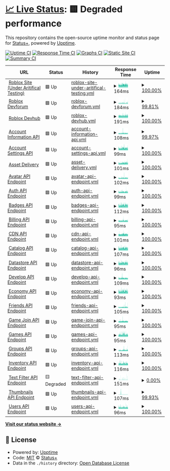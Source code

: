 # [📈 Live Status](https://github.com/Status-Plus): <!--live status--> **🟨 Degraded performance**

This repository contains the open-source uptime monitor and status page for [Status+](https://status-plus.github.io/StatusPlus/), powered by [Upptime](https://github.com/upptime/upptime).

[![Uptime CI](https://github.com/koj-co/upptime/workflows/Uptime%20CI/badge.svg)](https://github.com/koj-co/upptime/actions?query=workflow%3A%22Uptime+CI%22)
[![Response Time CI](https://github.com/koj-co/upptime/workflows/Response%20Time%20CI/badge.svg)](https://github.com/koj-co/upptime/actions?query=workflow%3A%22Response+Time+CI%22)
[![Graphs CI](https://github.com/koj-co/upptime/workflows/Graphs%20CI/badge.svg)](https://github.com/koj-co/upptime/actions?query=workflow%3A%22Graphs+CI%22)
[![Static Site CI](https://github.com/koj-co/upptime/workflows/Static%20Site%20CI/badge.svg)](https://github.com/koj-co/upptime/actions?query=workflow%3A%22Static+Site+CI%22)
[![Summary CI](https://github.com/koj-co/upptime/workflows/Summary%20CI/badge.svg)](https://github.com/koj-co/upptime/actions?query=workflow%3A%22Summary+CI%22)

<!--start: status pages-->
<!-- This summary is generated by Upptime (https://github.com/upptime/upptime) -->
<!-- Do not edit this manually, your changes will be overwritten -->
<!-- prettier-ignore -->
| URL | Status | History | Response Time | Uptime |
| --- | ------ | ------- | ------------- | ------ |
| <img alt="" src="https://favicons.githubusercontent.com/www.roblox.com" height="13"> [Roblox Site (Under Aritifical Testing)](https://www.roblox.com) | 🟩 Up | [roblox-site-under-aritifical-testing.yml](https://github.com/Status-Plus/StatusPlus/commits/HEAD/history/roblox-site-under-aritifical-testing.yml) | <details><summary><img alt="Response time graph" src="./graphs/roblox-site-under-aritifical-testing/response-time-week.png" height="20"> 164ms</summary><br><a href="https://Status-Plus.github.io/StatusPlus/history/roblox-site-under-aritifical-testing"><img alt="Response time 159" src="https://img.shields.io/endpoint?url=https%3A%2F%2Fraw.githubusercontent.com%2FStatus-Plus%2FStatusPlus%2FHEAD%2Fapi%2Froblox-site-under-aritifical-testing%2Fresponse-time.json"></a><br><a href="https://Status-Plus.github.io/StatusPlus/history/roblox-site-under-aritifical-testing"><img alt="24-hour response time 150" src="https://img.shields.io/endpoint?url=https%3A%2F%2Fraw.githubusercontent.com%2FStatus-Plus%2FStatusPlus%2FHEAD%2Fapi%2Froblox-site-under-aritifical-testing%2Fresponse-time-day.json"></a><br><a href="https://Status-Plus.github.io/StatusPlus/history/roblox-site-under-aritifical-testing"><img alt="7-day response time 164" src="https://img.shields.io/endpoint?url=https%3A%2F%2Fraw.githubusercontent.com%2FStatus-Plus%2FStatusPlus%2FHEAD%2Fapi%2Froblox-site-under-aritifical-testing%2Fresponse-time-week.json"></a><br><a href="https://Status-Plus.github.io/StatusPlus/history/roblox-site-under-aritifical-testing"><img alt="30-day response time 159" src="https://img.shields.io/endpoint?url=https%3A%2F%2Fraw.githubusercontent.com%2FStatus-Plus%2FStatusPlus%2FHEAD%2Fapi%2Froblox-site-under-aritifical-testing%2Fresponse-time-month.json"></a><br><a href="https://Status-Plus.github.io/StatusPlus/history/roblox-site-under-aritifical-testing"><img alt="1-year response time 159" src="https://img.shields.io/endpoint?url=https%3A%2F%2Fraw.githubusercontent.com%2FStatus-Plus%2FStatusPlus%2FHEAD%2Fapi%2Froblox-site-under-aritifical-testing%2Fresponse-time-year.json"></a></details> | <details><summary><a href="https://Status-Plus.github.io/StatusPlus/history/roblox-site-under-aritifical-testing">100.00%</a></summary><a href="https://Status-Plus.github.io/StatusPlus/history/roblox-site-under-aritifical-testing"><img alt="All-time uptime 99.46%" src="https://img.shields.io/endpoint?url=https%3A%2F%2Fraw.githubusercontent.com%2FStatus-Plus%2FStatusPlus%2FHEAD%2Fapi%2Froblox-site-under-aritifical-testing%2Fuptime.json"></a><br><a href="https://Status-Plus.github.io/StatusPlus/history/roblox-site-under-aritifical-testing"><img alt="24-hour uptime 100.00%" src="https://img.shields.io/endpoint?url=https%3A%2F%2Fraw.githubusercontent.com%2FStatus-Plus%2FStatusPlus%2FHEAD%2Fapi%2Froblox-site-under-aritifical-testing%2Fuptime-day.json"></a><br><a href="https://Status-Plus.github.io/StatusPlus/history/roblox-site-under-aritifical-testing"><img alt="7-day uptime 100.00%" src="https://img.shields.io/endpoint?url=https%3A%2F%2Fraw.githubusercontent.com%2FStatus-Plus%2FStatusPlus%2FHEAD%2Fapi%2Froblox-site-under-aritifical-testing%2Fuptime-week.json"></a><br><a href="https://Status-Plus.github.io/StatusPlus/history/roblox-site-under-aritifical-testing"><img alt="30-day uptime 99.46%" src="https://img.shields.io/endpoint?url=https%3A%2F%2Fraw.githubusercontent.com%2FStatus-Plus%2FStatusPlus%2FHEAD%2Fapi%2Froblox-site-under-aritifical-testing%2Fuptime-month.json"></a><br><a href="https://Status-Plus.github.io/StatusPlus/history/roblox-site-under-aritifical-testing"><img alt="1-year uptime 99.46%" src="https://img.shields.io/endpoint?url=https%3A%2F%2Fraw.githubusercontent.com%2FStatus-Plus%2FStatusPlus%2FHEAD%2Fapi%2Froblox-site-under-aritifical-testing%2Fuptime-year.json"></a></details>
| <img alt="" src="https://favicons.githubusercontent.com/devforum.roblox.com" height="13"> [Roblox Devforum](https://devforum.roblox.com) | 🟩 Up | [roblox-devforum.yml](https://github.com/Status-Plus/StatusPlus/commits/HEAD/history/roblox-devforum.yml) | <details><summary><img alt="Response time graph" src="./graphs/roblox-devforum/response-time-week.png" height="20"> 184ms</summary><br><a href="https://Status-Plus.github.io/StatusPlus/history/roblox-devforum"><img alt="Response time 283" src="https://img.shields.io/endpoint?url=https%3A%2F%2Fraw.githubusercontent.com%2FStatus-Plus%2FStatusPlus%2FHEAD%2Fapi%2Froblox-devforum%2Fresponse-time.json"></a><br><a href="https://Status-Plus.github.io/StatusPlus/history/roblox-devforum"><img alt="24-hour response time 181" src="https://img.shields.io/endpoint?url=https%3A%2F%2Fraw.githubusercontent.com%2FStatus-Plus%2FStatusPlus%2FHEAD%2Fapi%2Froblox-devforum%2Fresponse-time-day.json"></a><br><a href="https://Status-Plus.github.io/StatusPlus/history/roblox-devforum"><img alt="7-day response time 184" src="https://img.shields.io/endpoint?url=https%3A%2F%2Fraw.githubusercontent.com%2FStatus-Plus%2FStatusPlus%2FHEAD%2Fapi%2Froblox-devforum%2Fresponse-time-week.json"></a><br><a href="https://Status-Plus.github.io/StatusPlus/history/roblox-devforum"><img alt="30-day response time 190" src="https://img.shields.io/endpoint?url=https%3A%2F%2Fraw.githubusercontent.com%2FStatus-Plus%2FStatusPlus%2FHEAD%2Fapi%2Froblox-devforum%2Fresponse-time-month.json"></a><br><a href="https://Status-Plus.github.io/StatusPlus/history/roblox-devforum"><img alt="1-year response time 283" src="https://img.shields.io/endpoint?url=https%3A%2F%2Fraw.githubusercontent.com%2FStatus-Plus%2FStatusPlus%2FHEAD%2Fapi%2Froblox-devforum%2Fresponse-time-year.json"></a></details> | <details><summary><a href="https://Status-Plus.github.io/StatusPlus/history/roblox-devforum">99.81%</a></summary><a href="https://Status-Plus.github.io/StatusPlus/history/roblox-devforum"><img alt="All-time uptime 99.86%" src="https://img.shields.io/endpoint?url=https%3A%2F%2Fraw.githubusercontent.com%2FStatus-Plus%2FStatusPlus%2FHEAD%2Fapi%2Froblox-devforum%2Fuptime.json"></a><br><a href="https://Status-Plus.github.io/StatusPlus/history/roblox-devforum"><img alt="24-hour uptime 100.00%" src="https://img.shields.io/endpoint?url=https%3A%2F%2Fraw.githubusercontent.com%2FStatus-Plus%2FStatusPlus%2FHEAD%2Fapi%2Froblox-devforum%2Fuptime-day.json"></a><br><a href="https://Status-Plus.github.io/StatusPlus/history/roblox-devforum"><img alt="7-day uptime 99.81%" src="https://img.shields.io/endpoint?url=https%3A%2F%2Fraw.githubusercontent.com%2FStatus-Plus%2FStatusPlus%2FHEAD%2Fapi%2Froblox-devforum%2Fuptime-week.json"></a><br><a href="https://Status-Plus.github.io/StatusPlus/history/roblox-devforum"><img alt="30-day uptime 99.68%" src="https://img.shields.io/endpoint?url=https%3A%2F%2Fraw.githubusercontent.com%2FStatus-Plus%2FStatusPlus%2FHEAD%2Fapi%2Froblox-devforum%2Fuptime-month.json"></a><br><a href="https://Status-Plus.github.io/StatusPlus/history/roblox-devforum"><img alt="1-year uptime 99.86%" src="https://img.shields.io/endpoint?url=https%3A%2F%2Fraw.githubusercontent.com%2FStatus-Plus%2FStatusPlus%2FHEAD%2Fapi%2Froblox-devforum%2Fuptime-year.json"></a></details>
| <img alt="" src="https://favicons.githubusercontent.com/developer.roblox.com" height="13"> [Roblox Devhub](https://developer.roblox.com) | 🟩 Up | [roblox-devhub.yml](https://github.com/Status-Plus/StatusPlus/commits/HEAD/history/roblox-devhub.yml) | <details><summary><img alt="Response time graph" src="./graphs/roblox-devhub/response-time-week.png" height="20"> 191ms</summary><br><a href="https://Status-Plus.github.io/StatusPlus/history/roblox-devhub"><img alt="Response time 187" src="https://img.shields.io/endpoint?url=https%3A%2F%2Fraw.githubusercontent.com%2FStatus-Plus%2FStatusPlus%2FHEAD%2Fapi%2Froblox-devhub%2Fresponse-time.json"></a><br><a href="https://Status-Plus.github.io/StatusPlus/history/roblox-devhub"><img alt="24-hour response time 183" src="https://img.shields.io/endpoint?url=https%3A%2F%2Fraw.githubusercontent.com%2FStatus-Plus%2FStatusPlus%2FHEAD%2Fapi%2Froblox-devhub%2Fresponse-time-day.json"></a><br><a href="https://Status-Plus.github.io/StatusPlus/history/roblox-devhub"><img alt="7-day response time 191" src="https://img.shields.io/endpoint?url=https%3A%2F%2Fraw.githubusercontent.com%2FStatus-Plus%2FStatusPlus%2FHEAD%2Fapi%2Froblox-devhub%2Fresponse-time-week.json"></a><br><a href="https://Status-Plus.github.io/StatusPlus/history/roblox-devhub"><img alt="30-day response time 190" src="https://img.shields.io/endpoint?url=https%3A%2F%2Fraw.githubusercontent.com%2FStatus-Plus%2FStatusPlus%2FHEAD%2Fapi%2Froblox-devhub%2Fresponse-time-month.json"></a><br><a href="https://Status-Plus.github.io/StatusPlus/history/roblox-devhub"><img alt="1-year response time 187" src="https://img.shields.io/endpoint?url=https%3A%2F%2Fraw.githubusercontent.com%2FStatus-Plus%2FStatusPlus%2FHEAD%2Fapi%2Froblox-devhub%2Fresponse-time-year.json"></a></details> | <details><summary><a href="https://Status-Plus.github.io/StatusPlus/history/roblox-devhub">100.00%</a></summary><a href="https://Status-Plus.github.io/StatusPlus/history/roblox-devhub"><img alt="All-time uptime 100.00%" src="https://img.shields.io/endpoint?url=https%3A%2F%2Fraw.githubusercontent.com%2FStatus-Plus%2FStatusPlus%2FHEAD%2Fapi%2Froblox-devhub%2Fuptime.json"></a><br><a href="https://Status-Plus.github.io/StatusPlus/history/roblox-devhub"><img alt="24-hour uptime 100.00%" src="https://img.shields.io/endpoint?url=https%3A%2F%2Fraw.githubusercontent.com%2FStatus-Plus%2FStatusPlus%2FHEAD%2Fapi%2Froblox-devhub%2Fuptime-day.json"></a><br><a href="https://Status-Plus.github.io/StatusPlus/history/roblox-devhub"><img alt="7-day uptime 100.00%" src="https://img.shields.io/endpoint?url=https%3A%2F%2Fraw.githubusercontent.com%2FStatus-Plus%2FStatusPlus%2FHEAD%2Fapi%2Froblox-devhub%2Fuptime-week.json"></a><br><a href="https://Status-Plus.github.io/StatusPlus/history/roblox-devhub"><img alt="30-day uptime 100.00%" src="https://img.shields.io/endpoint?url=https%3A%2F%2Fraw.githubusercontent.com%2FStatus-Plus%2FStatusPlus%2FHEAD%2Fapi%2Froblox-devhub%2Fuptime-month.json"></a><br><a href="https://Status-Plus.github.io/StatusPlus/history/roblox-devhub"><img alt="1-year uptime 100.00%" src="https://img.shields.io/endpoint?url=https%3A%2F%2Fraw.githubusercontent.com%2FStatus-Plus%2FStatusPlus%2FHEAD%2Fapi%2Froblox-devhub%2Fuptime-year.json"></a></details>
| <img alt="" src="https://favicons.githubusercontent.com/accountinformation.roblox.com" height="13"> [Account Information API](https://accountinformation.roblox.com) | 🟩 Up | [account-information-api.yml](https://github.com/Status-Plus/StatusPlus/commits/HEAD/history/account-information-api.yml) | <details><summary><img alt="Response time graph" src="./graphs/account-information-api/response-time-week.png" height="20"> 108ms</summary><br><a href="https://Status-Plus.github.io/StatusPlus/history/account-information-api"><img alt="Response time 105" src="https://img.shields.io/endpoint?url=https%3A%2F%2Fraw.githubusercontent.com%2FStatus-Plus%2FStatusPlus%2FHEAD%2Fapi%2Faccount-information-api%2Fresponse-time.json"></a><br><a href="https://Status-Plus.github.io/StatusPlus/history/account-information-api"><img alt="24-hour response time 98" src="https://img.shields.io/endpoint?url=https%3A%2F%2Fraw.githubusercontent.com%2FStatus-Plus%2FStatusPlus%2FHEAD%2Fapi%2Faccount-information-api%2Fresponse-time-day.json"></a><br><a href="https://Status-Plus.github.io/StatusPlus/history/account-information-api"><img alt="7-day response time 108" src="https://img.shields.io/endpoint?url=https%3A%2F%2Fraw.githubusercontent.com%2FStatus-Plus%2FStatusPlus%2FHEAD%2Fapi%2Faccount-information-api%2Fresponse-time-week.json"></a><br><a href="https://Status-Plus.github.io/StatusPlus/history/account-information-api"><img alt="30-day response time 105" src="https://img.shields.io/endpoint?url=https%3A%2F%2Fraw.githubusercontent.com%2FStatus-Plus%2FStatusPlus%2FHEAD%2Fapi%2Faccount-information-api%2Fresponse-time-month.json"></a><br><a href="https://Status-Plus.github.io/StatusPlus/history/account-information-api"><img alt="1-year response time 105" src="https://img.shields.io/endpoint?url=https%3A%2F%2Fraw.githubusercontent.com%2FStatus-Plus%2FStatusPlus%2FHEAD%2Fapi%2Faccount-information-api%2Fresponse-time-year.json"></a></details> | <details><summary><a href="https://Status-Plus.github.io/StatusPlus/history/account-information-api">99.97%</a></summary><a href="https://Status-Plus.github.io/StatusPlus/history/account-information-api"><img alt="All-time uptime 99.98%" src="https://img.shields.io/endpoint?url=https%3A%2F%2Fraw.githubusercontent.com%2FStatus-Plus%2FStatusPlus%2FHEAD%2Fapi%2Faccount-information-api%2Fuptime.json"></a><br><a href="https://Status-Plus.github.io/StatusPlus/history/account-information-api"><img alt="24-hour uptime 100.00%" src="https://img.shields.io/endpoint?url=https%3A%2F%2Fraw.githubusercontent.com%2FStatus-Plus%2FStatusPlus%2FHEAD%2Fapi%2Faccount-information-api%2Fuptime-day.json"></a><br><a href="https://Status-Plus.github.io/StatusPlus/history/account-information-api"><img alt="7-day uptime 99.97%" src="https://img.shields.io/endpoint?url=https%3A%2F%2Fraw.githubusercontent.com%2FStatus-Plus%2FStatusPlus%2FHEAD%2Fapi%2Faccount-information-api%2Fuptime-week.json"></a><br><a href="https://Status-Plus.github.io/StatusPlus/history/account-information-api"><img alt="30-day uptime 99.98%" src="https://img.shields.io/endpoint?url=https%3A%2F%2Fraw.githubusercontent.com%2FStatus-Plus%2FStatusPlus%2FHEAD%2Fapi%2Faccount-information-api%2Fuptime-month.json"></a><br><a href="https://Status-Plus.github.io/StatusPlus/history/account-information-api"><img alt="1-year uptime 99.98%" src="https://img.shields.io/endpoint?url=https%3A%2F%2Fraw.githubusercontent.com%2FStatus-Plus%2FStatusPlus%2FHEAD%2Fapi%2Faccount-information-api%2Fuptime-year.json"></a></details>
| <img alt="" src="https://favicons.githubusercontent.com/accountsettings.roblox.com" height="13"> [Account Settings API](https://accountsettings.roblox.com) | 🟩 Up | [account-settings-api.yml](https://github.com/Status-Plus/StatusPlus/commits/HEAD/history/account-settings-api.yml) | <details><summary><img alt="Response time graph" src="./graphs/account-settings-api/response-time-week.png" height="20"> 99ms</summary><br><a href="https://Status-Plus.github.io/StatusPlus/history/account-settings-api"><img alt="Response time 98" src="https://img.shields.io/endpoint?url=https%3A%2F%2Fraw.githubusercontent.com%2FStatus-Plus%2FStatusPlus%2FHEAD%2Fapi%2Faccount-settings-api%2Fresponse-time.json"></a><br><a href="https://Status-Plus.github.io/StatusPlus/history/account-settings-api"><img alt="24-hour response time 89" src="https://img.shields.io/endpoint?url=https%3A%2F%2Fraw.githubusercontent.com%2FStatus-Plus%2FStatusPlus%2FHEAD%2Fapi%2Faccount-settings-api%2Fresponse-time-day.json"></a><br><a href="https://Status-Plus.github.io/StatusPlus/history/account-settings-api"><img alt="7-day response time 99" src="https://img.shields.io/endpoint?url=https%3A%2F%2Fraw.githubusercontent.com%2FStatus-Plus%2FStatusPlus%2FHEAD%2Fapi%2Faccount-settings-api%2Fresponse-time-week.json"></a><br><a href="https://Status-Plus.github.io/StatusPlus/history/account-settings-api"><img alt="30-day response time 97" src="https://img.shields.io/endpoint?url=https%3A%2F%2Fraw.githubusercontent.com%2FStatus-Plus%2FStatusPlus%2FHEAD%2Fapi%2Faccount-settings-api%2Fresponse-time-month.json"></a><br><a href="https://Status-Plus.github.io/StatusPlus/history/account-settings-api"><img alt="1-year response time 98" src="https://img.shields.io/endpoint?url=https%3A%2F%2Fraw.githubusercontent.com%2FStatus-Plus%2FStatusPlus%2FHEAD%2Fapi%2Faccount-settings-api%2Fresponse-time-year.json"></a></details> | <details><summary><a href="https://Status-Plus.github.io/StatusPlus/history/account-settings-api">100.00%</a></summary><a href="https://Status-Plus.github.io/StatusPlus/history/account-settings-api"><img alt="All-time uptime 100.00%" src="https://img.shields.io/endpoint?url=https%3A%2F%2Fraw.githubusercontent.com%2FStatus-Plus%2FStatusPlus%2FHEAD%2Fapi%2Faccount-settings-api%2Fuptime.json"></a><br><a href="https://Status-Plus.github.io/StatusPlus/history/account-settings-api"><img alt="24-hour uptime 100.00%" src="https://img.shields.io/endpoint?url=https%3A%2F%2Fraw.githubusercontent.com%2FStatus-Plus%2FStatusPlus%2FHEAD%2Fapi%2Faccount-settings-api%2Fuptime-day.json"></a><br><a href="https://Status-Plus.github.io/StatusPlus/history/account-settings-api"><img alt="7-day uptime 100.00%" src="https://img.shields.io/endpoint?url=https%3A%2F%2Fraw.githubusercontent.com%2FStatus-Plus%2FStatusPlus%2FHEAD%2Fapi%2Faccount-settings-api%2Fuptime-week.json"></a><br><a href="https://Status-Plus.github.io/StatusPlus/history/account-settings-api"><img alt="30-day uptime 100.00%" src="https://img.shields.io/endpoint?url=https%3A%2F%2Fraw.githubusercontent.com%2FStatus-Plus%2FStatusPlus%2FHEAD%2Fapi%2Faccount-settings-api%2Fuptime-month.json"></a><br><a href="https://Status-Plus.github.io/StatusPlus/history/account-settings-api"><img alt="1-year uptime 100.00%" src="https://img.shields.io/endpoint?url=https%3A%2F%2Fraw.githubusercontent.com%2FStatus-Plus%2FStatusPlus%2FHEAD%2Fapi%2Faccount-settings-api%2Fuptime-year.json"></a></details>
| <img alt="" src="https://favicons.githubusercontent.com/assetdelivery.roblox.com" height="13"> [Asset Delivery](https://assetdelivery.roblox.com) | 🟩 Up | [asset-delivery.yml](https://github.com/Status-Plus/StatusPlus/commits/HEAD/history/asset-delivery.yml) | <details><summary><img alt="Response time graph" src="./graphs/asset-delivery/response-time-week.png" height="20"> 101ms</summary><br><a href="https://Status-Plus.github.io/StatusPlus/history/asset-delivery"><img alt="Response time 98" src="https://img.shields.io/endpoint?url=https%3A%2F%2Fraw.githubusercontent.com%2FStatus-Plus%2FStatusPlus%2FHEAD%2Fapi%2Fasset-delivery%2Fresponse-time.json"></a><br><a href="https://Status-Plus.github.io/StatusPlus/history/asset-delivery"><img alt="24-hour response time 95" src="https://img.shields.io/endpoint?url=https%3A%2F%2Fraw.githubusercontent.com%2FStatus-Plus%2FStatusPlus%2FHEAD%2Fapi%2Fasset-delivery%2Fresponse-time-day.json"></a><br><a href="https://Status-Plus.github.io/StatusPlus/history/asset-delivery"><img alt="7-day response time 101" src="https://img.shields.io/endpoint?url=https%3A%2F%2Fraw.githubusercontent.com%2FStatus-Plus%2FStatusPlus%2FHEAD%2Fapi%2Fasset-delivery%2Fresponse-time-week.json"></a><br><a href="https://Status-Plus.github.io/StatusPlus/history/asset-delivery"><img alt="30-day response time 97" src="https://img.shields.io/endpoint?url=https%3A%2F%2Fraw.githubusercontent.com%2FStatus-Plus%2FStatusPlus%2FHEAD%2Fapi%2Fasset-delivery%2Fresponse-time-month.json"></a><br><a href="https://Status-Plus.github.io/StatusPlus/history/asset-delivery"><img alt="1-year response time 98" src="https://img.shields.io/endpoint?url=https%3A%2F%2Fraw.githubusercontent.com%2FStatus-Plus%2FStatusPlus%2FHEAD%2Fapi%2Fasset-delivery%2Fresponse-time-year.json"></a></details> | <details><summary><a href="https://Status-Plus.github.io/StatusPlus/history/asset-delivery">100.00%</a></summary><a href="https://Status-Plus.github.io/StatusPlus/history/asset-delivery"><img alt="All-time uptime 99.96%" src="https://img.shields.io/endpoint?url=https%3A%2F%2Fraw.githubusercontent.com%2FStatus-Plus%2FStatusPlus%2FHEAD%2Fapi%2Fasset-delivery%2Fuptime.json"></a><br><a href="https://Status-Plus.github.io/StatusPlus/history/asset-delivery"><img alt="24-hour uptime 100.00%" src="https://img.shields.io/endpoint?url=https%3A%2F%2Fraw.githubusercontent.com%2FStatus-Plus%2FStatusPlus%2FHEAD%2Fapi%2Fasset-delivery%2Fuptime-day.json"></a><br><a href="https://Status-Plus.github.io/StatusPlus/history/asset-delivery"><img alt="7-day uptime 100.00%" src="https://img.shields.io/endpoint?url=https%3A%2F%2Fraw.githubusercontent.com%2FStatus-Plus%2FStatusPlus%2FHEAD%2Fapi%2Fasset-delivery%2Fuptime-week.json"></a><br><a href="https://Status-Plus.github.io/StatusPlus/history/asset-delivery"><img alt="30-day uptime 99.95%" src="https://img.shields.io/endpoint?url=https%3A%2F%2Fraw.githubusercontent.com%2FStatus-Plus%2FStatusPlus%2FHEAD%2Fapi%2Fasset-delivery%2Fuptime-month.json"></a><br><a href="https://Status-Plus.github.io/StatusPlus/history/asset-delivery"><img alt="1-year uptime 99.96%" src="https://img.shields.io/endpoint?url=https%3A%2F%2Fraw.githubusercontent.com%2FStatus-Plus%2FStatusPlus%2FHEAD%2Fapi%2Fasset-delivery%2Fuptime-year.json"></a></details>
| <img alt="" src="https://favicons.githubusercontent.com/avatar.roblox.com" height="13"> [Avatar API Endpoint](https://avatar.roblox.com/v1/avatar-rules) | 🟩 Up | [avatar-api-endpoint.yml](https://github.com/Status-Plus/StatusPlus/commits/HEAD/history/avatar-api-endpoint.yml) | <details><summary><img alt="Response time graph" src="./graphs/avatar-api-endpoint/response-time-week.png" height="20"> 102ms</summary><br><a href="https://Status-Plus.github.io/StatusPlus/history/avatar-api-endpoint"><img alt="Response time 150" src="https://img.shields.io/endpoint?url=https%3A%2F%2Fraw.githubusercontent.com%2FStatus-Plus%2FStatusPlus%2FHEAD%2Fapi%2Favatar-api-endpoint%2Fresponse-time.json"></a><br><a href="https://Status-Plus.github.io/StatusPlus/history/avatar-api-endpoint"><img alt="24-hour response time 96" src="https://img.shields.io/endpoint?url=https%3A%2F%2Fraw.githubusercontent.com%2FStatus-Plus%2FStatusPlus%2FHEAD%2Fapi%2Favatar-api-endpoint%2Fresponse-time-day.json"></a><br><a href="https://Status-Plus.github.io/StatusPlus/history/avatar-api-endpoint"><img alt="7-day response time 102" src="https://img.shields.io/endpoint?url=https%3A%2F%2Fraw.githubusercontent.com%2FStatus-Plus%2FStatusPlus%2FHEAD%2Fapi%2Favatar-api-endpoint%2Fresponse-time-week.json"></a><br><a href="https://Status-Plus.github.io/StatusPlus/history/avatar-api-endpoint"><img alt="30-day response time 100" src="https://img.shields.io/endpoint?url=https%3A%2F%2Fraw.githubusercontent.com%2FStatus-Plus%2FStatusPlus%2FHEAD%2Fapi%2Favatar-api-endpoint%2Fresponse-time-month.json"></a><br><a href="https://Status-Plus.github.io/StatusPlus/history/avatar-api-endpoint"><img alt="1-year response time 150" src="https://img.shields.io/endpoint?url=https%3A%2F%2Fraw.githubusercontent.com%2FStatus-Plus%2FStatusPlus%2FHEAD%2Fapi%2Favatar-api-endpoint%2Fresponse-time-year.json"></a></details> | <details><summary><a href="https://Status-Plus.github.io/StatusPlus/history/avatar-api-endpoint">100.00%</a></summary><a href="https://Status-Plus.github.io/StatusPlus/history/avatar-api-endpoint"><img alt="All-time uptime 99.64%" src="https://img.shields.io/endpoint?url=https%3A%2F%2Fraw.githubusercontent.com%2FStatus-Plus%2FStatusPlus%2FHEAD%2Fapi%2Favatar-api-endpoint%2Fuptime.json"></a><br><a href="https://Status-Plus.github.io/StatusPlus/history/avatar-api-endpoint"><img alt="24-hour uptime 100.00%" src="https://img.shields.io/endpoint?url=https%3A%2F%2Fraw.githubusercontent.com%2FStatus-Plus%2FStatusPlus%2FHEAD%2Fapi%2Favatar-api-endpoint%2Fuptime-day.json"></a><br><a href="https://Status-Plus.github.io/StatusPlus/history/avatar-api-endpoint"><img alt="7-day uptime 100.00%" src="https://img.shields.io/endpoint?url=https%3A%2F%2Fraw.githubusercontent.com%2FStatus-Plus%2FStatusPlus%2FHEAD%2Fapi%2Favatar-api-endpoint%2Fuptime-week.json"></a><br><a href="https://Status-Plus.github.io/StatusPlus/history/avatar-api-endpoint"><img alt="30-day uptime 99.93%" src="https://img.shields.io/endpoint?url=https%3A%2F%2Fraw.githubusercontent.com%2FStatus-Plus%2FStatusPlus%2FHEAD%2Fapi%2Favatar-api-endpoint%2Fuptime-month.json"></a><br><a href="https://Status-Plus.github.io/StatusPlus/history/avatar-api-endpoint"><img alt="1-year uptime 99.64%" src="https://img.shields.io/endpoint?url=https%3A%2F%2Fraw.githubusercontent.com%2FStatus-Plus%2FStatusPlus%2FHEAD%2Fapi%2Favatar-api-endpoint%2Fuptime-year.json"></a></details>
| <img alt="" src="https://favicons.githubusercontent.com/auth.roblox.com" height="13"> [Auth API Endpoint](https://auth.roblox.com) | 🟩 Up | [auth-api-endpoint.yml](https://github.com/Status-Plus/StatusPlus/commits/HEAD/history/auth-api-endpoint.yml) | <details><summary><img alt="Response time graph" src="./graphs/auth-api-endpoint/response-time-week.png" height="20"> 99ms</summary><br><a href="https://Status-Plus.github.io/StatusPlus/history/auth-api-endpoint"><img alt="Response time 97" src="https://img.shields.io/endpoint?url=https%3A%2F%2Fraw.githubusercontent.com%2FStatus-Plus%2FStatusPlus%2FHEAD%2Fapi%2Fauth-api-endpoint%2Fresponse-time.json"></a><br><a href="https://Status-Plus.github.io/StatusPlus/history/auth-api-endpoint"><img alt="24-hour response time 88" src="https://img.shields.io/endpoint?url=https%3A%2F%2Fraw.githubusercontent.com%2FStatus-Plus%2FStatusPlus%2FHEAD%2Fapi%2Fauth-api-endpoint%2Fresponse-time-day.json"></a><br><a href="https://Status-Plus.github.io/StatusPlus/history/auth-api-endpoint"><img alt="7-day response time 99" src="https://img.shields.io/endpoint?url=https%3A%2F%2Fraw.githubusercontent.com%2FStatus-Plus%2FStatusPlus%2FHEAD%2Fapi%2Fauth-api-endpoint%2Fresponse-time-week.json"></a><br><a href="https://Status-Plus.github.io/StatusPlus/history/auth-api-endpoint"><img alt="30-day response time 97" src="https://img.shields.io/endpoint?url=https%3A%2F%2Fraw.githubusercontent.com%2FStatus-Plus%2FStatusPlus%2FHEAD%2Fapi%2Fauth-api-endpoint%2Fresponse-time-month.json"></a><br><a href="https://Status-Plus.github.io/StatusPlus/history/auth-api-endpoint"><img alt="1-year response time 97" src="https://img.shields.io/endpoint?url=https%3A%2F%2Fraw.githubusercontent.com%2FStatus-Plus%2FStatusPlus%2FHEAD%2Fapi%2Fauth-api-endpoint%2Fresponse-time-year.json"></a></details> | <details><summary><a href="https://Status-Plus.github.io/StatusPlus/history/auth-api-endpoint">100.00%</a></summary><a href="https://Status-Plus.github.io/StatusPlus/history/auth-api-endpoint"><img alt="All-time uptime 99.95%" src="https://img.shields.io/endpoint?url=https%3A%2F%2Fraw.githubusercontent.com%2FStatus-Plus%2FStatusPlus%2FHEAD%2Fapi%2Fauth-api-endpoint%2Fuptime.json"></a><br><a href="https://Status-Plus.github.io/StatusPlus/history/auth-api-endpoint"><img alt="24-hour uptime 100.00%" src="https://img.shields.io/endpoint?url=https%3A%2F%2Fraw.githubusercontent.com%2FStatus-Plus%2FStatusPlus%2FHEAD%2Fapi%2Fauth-api-endpoint%2Fuptime-day.json"></a><br><a href="https://Status-Plus.github.io/StatusPlus/history/auth-api-endpoint"><img alt="7-day uptime 100.00%" src="https://img.shields.io/endpoint?url=https%3A%2F%2Fraw.githubusercontent.com%2FStatus-Plus%2FStatusPlus%2FHEAD%2Fapi%2Fauth-api-endpoint%2Fuptime-week.json"></a><br><a href="https://Status-Plus.github.io/StatusPlus/history/auth-api-endpoint"><img alt="30-day uptime 99.93%" src="https://img.shields.io/endpoint?url=https%3A%2F%2Fraw.githubusercontent.com%2FStatus-Plus%2FStatusPlus%2FHEAD%2Fapi%2Fauth-api-endpoint%2Fuptime-month.json"></a><br><a href="https://Status-Plus.github.io/StatusPlus/history/auth-api-endpoint"><img alt="1-year uptime 99.95%" src="https://img.shields.io/endpoint?url=https%3A%2F%2Fraw.githubusercontent.com%2FStatus-Plus%2FStatusPlus%2FHEAD%2Fapi%2Fauth-api-endpoint%2Fuptime-year.json"></a></details>
| <img alt="" src="https://favicons.githubusercontent.com/badges.roblox.com" height="13"> [Badges API Endpoint](https://badges.roblox.com/v1/badges/2124548403) | 🟩 Up | [badges-api-endpoint.yml](https://github.com/Status-Plus/StatusPlus/commits/HEAD/history/badges-api-endpoint.yml) | <details><summary><img alt="Response time graph" src="./graphs/badges-api-endpoint/response-time-week.png" height="20"> 112ms</summary><br><a href="https://Status-Plus.github.io/StatusPlus/history/badges-api-endpoint"><img alt="Response time 161" src="https://img.shields.io/endpoint?url=https%3A%2F%2Fraw.githubusercontent.com%2FStatus-Plus%2FStatusPlus%2FHEAD%2Fapi%2Fbadges-api-endpoint%2Fresponse-time.json"></a><br><a href="https://Status-Plus.github.io/StatusPlus/history/badges-api-endpoint"><img alt="24-hour response time 104" src="https://img.shields.io/endpoint?url=https%3A%2F%2Fraw.githubusercontent.com%2FStatus-Plus%2FStatusPlus%2FHEAD%2Fapi%2Fbadges-api-endpoint%2Fresponse-time-day.json"></a><br><a href="https://Status-Plus.github.io/StatusPlus/history/badges-api-endpoint"><img alt="7-day response time 112" src="https://img.shields.io/endpoint?url=https%3A%2F%2Fraw.githubusercontent.com%2FStatus-Plus%2FStatusPlus%2FHEAD%2Fapi%2Fbadges-api-endpoint%2Fresponse-time-week.json"></a><br><a href="https://Status-Plus.github.io/StatusPlus/history/badges-api-endpoint"><img alt="30-day response time 115" src="https://img.shields.io/endpoint?url=https%3A%2F%2Fraw.githubusercontent.com%2FStatus-Plus%2FStatusPlus%2FHEAD%2Fapi%2Fbadges-api-endpoint%2Fresponse-time-month.json"></a><br><a href="https://Status-Plus.github.io/StatusPlus/history/badges-api-endpoint"><img alt="1-year response time 161" src="https://img.shields.io/endpoint?url=https%3A%2F%2Fraw.githubusercontent.com%2FStatus-Plus%2FStatusPlus%2FHEAD%2Fapi%2Fbadges-api-endpoint%2Fresponse-time-year.json"></a></details> | <details><summary><a href="https://Status-Plus.github.io/StatusPlus/history/badges-api-endpoint">100.00%</a></summary><a href="https://Status-Plus.github.io/StatusPlus/history/badges-api-endpoint"><img alt="All-time uptime 99.93%" src="https://img.shields.io/endpoint?url=https%3A%2F%2Fraw.githubusercontent.com%2FStatus-Plus%2FStatusPlus%2FHEAD%2Fapi%2Fbadges-api-endpoint%2Fuptime.json"></a><br><a href="https://Status-Plus.github.io/StatusPlus/history/badges-api-endpoint"><img alt="24-hour uptime 100.00%" src="https://img.shields.io/endpoint?url=https%3A%2F%2Fraw.githubusercontent.com%2FStatus-Plus%2FStatusPlus%2FHEAD%2Fapi%2Fbadges-api-endpoint%2Fuptime-day.json"></a><br><a href="https://Status-Plus.github.io/StatusPlus/history/badges-api-endpoint"><img alt="7-day uptime 100.00%" src="https://img.shields.io/endpoint?url=https%3A%2F%2Fraw.githubusercontent.com%2FStatus-Plus%2FStatusPlus%2FHEAD%2Fapi%2Fbadges-api-endpoint%2Fuptime-week.json"></a><br><a href="https://Status-Plus.github.io/StatusPlus/history/badges-api-endpoint"><img alt="30-day uptime 99.79%" src="https://img.shields.io/endpoint?url=https%3A%2F%2Fraw.githubusercontent.com%2FStatus-Plus%2FStatusPlus%2FHEAD%2Fapi%2Fbadges-api-endpoint%2Fuptime-month.json"></a><br><a href="https://Status-Plus.github.io/StatusPlus/history/badges-api-endpoint"><img alt="1-year uptime 99.93%" src="https://img.shields.io/endpoint?url=https%3A%2F%2Fraw.githubusercontent.com%2FStatus-Plus%2FStatusPlus%2FHEAD%2Fapi%2Fbadges-api-endpoint%2Fuptime-year.json"></a></details>
| <img alt="" src="https://favicons.githubusercontent.com/billing.roblox.com" height="13"> [Billing API Endpoint](https://billing.roblox.com) | 🟩 Up | [billing-api-endpoint.yml](https://github.com/Status-Plus/StatusPlus/commits/HEAD/history/billing-api-endpoint.yml) | <details><summary><img alt="Response time graph" src="./graphs/billing-api-endpoint/response-time-week.png" height="20"> 95ms</summary><br><a href="https://Status-Plus.github.io/StatusPlus/history/billing-api-endpoint"><img alt="Response time 95" src="https://img.shields.io/endpoint?url=https%3A%2F%2Fraw.githubusercontent.com%2FStatus-Plus%2FStatusPlus%2FHEAD%2Fapi%2Fbilling-api-endpoint%2Fresponse-time.json"></a><br><a href="https://Status-Plus.github.io/StatusPlus/history/billing-api-endpoint"><img alt="24-hour response time 86" src="https://img.shields.io/endpoint?url=https%3A%2F%2Fraw.githubusercontent.com%2FStatus-Plus%2FStatusPlus%2FHEAD%2Fapi%2Fbilling-api-endpoint%2Fresponse-time-day.json"></a><br><a href="https://Status-Plus.github.io/StatusPlus/history/billing-api-endpoint"><img alt="7-day response time 95" src="https://img.shields.io/endpoint?url=https%3A%2F%2Fraw.githubusercontent.com%2FStatus-Plus%2FStatusPlus%2FHEAD%2Fapi%2Fbilling-api-endpoint%2Fresponse-time-week.json"></a><br><a href="https://Status-Plus.github.io/StatusPlus/history/billing-api-endpoint"><img alt="30-day response time 94" src="https://img.shields.io/endpoint?url=https%3A%2F%2Fraw.githubusercontent.com%2FStatus-Plus%2FStatusPlus%2FHEAD%2Fapi%2Fbilling-api-endpoint%2Fresponse-time-month.json"></a><br><a href="https://Status-Plus.github.io/StatusPlus/history/billing-api-endpoint"><img alt="1-year response time 95" src="https://img.shields.io/endpoint?url=https%3A%2F%2Fraw.githubusercontent.com%2FStatus-Plus%2FStatusPlus%2FHEAD%2Fapi%2Fbilling-api-endpoint%2Fresponse-time-year.json"></a></details> | <details><summary><a href="https://Status-Plus.github.io/StatusPlus/history/billing-api-endpoint">100.00%</a></summary><a href="https://Status-Plus.github.io/StatusPlus/history/billing-api-endpoint"><img alt="All-time uptime 100.00%" src="https://img.shields.io/endpoint?url=https%3A%2F%2Fraw.githubusercontent.com%2FStatus-Plus%2FStatusPlus%2FHEAD%2Fapi%2Fbilling-api-endpoint%2Fuptime.json"></a><br><a href="https://Status-Plus.github.io/StatusPlus/history/billing-api-endpoint"><img alt="24-hour uptime 100.00%" src="https://img.shields.io/endpoint?url=https%3A%2F%2Fraw.githubusercontent.com%2FStatus-Plus%2FStatusPlus%2FHEAD%2Fapi%2Fbilling-api-endpoint%2Fuptime-day.json"></a><br><a href="https://Status-Plus.github.io/StatusPlus/history/billing-api-endpoint"><img alt="7-day uptime 100.00%" src="https://img.shields.io/endpoint?url=https%3A%2F%2Fraw.githubusercontent.com%2FStatus-Plus%2FStatusPlus%2FHEAD%2Fapi%2Fbilling-api-endpoint%2Fuptime-week.json"></a><br><a href="https://Status-Plus.github.io/StatusPlus/history/billing-api-endpoint"><img alt="30-day uptime 100.00%" src="https://img.shields.io/endpoint?url=https%3A%2F%2Fraw.githubusercontent.com%2FStatus-Plus%2FStatusPlus%2FHEAD%2Fapi%2Fbilling-api-endpoint%2Fuptime-month.json"></a><br><a href="https://Status-Plus.github.io/StatusPlus/history/billing-api-endpoint"><img alt="1-year uptime 100.00%" src="https://img.shields.io/endpoint?url=https%3A%2F%2Fraw.githubusercontent.com%2FStatus-Plus%2FStatusPlus%2FHEAD%2Fapi%2Fbilling-api-endpoint%2Fuptime-year.json"></a></details>
| <img alt="" src="https://favicons.githubusercontent.com/cdnproviders.roblox.com" height="13"> [CDN API Endpoint](http://cdnproviders.roblox.com/) | 🟩 Up | [cdn-api-endpoint.yml](https://github.com/Status-Plus/StatusPlus/commits/HEAD/history/cdn-api-endpoint.yml) | <details><summary><img alt="Response time graph" src="./graphs/cdn-api-endpoint/response-time-week.png" height="20"> 101ms</summary><br><a href="https://Status-Plus.github.io/StatusPlus/history/cdn-api-endpoint"><img alt="Response time 99" src="https://img.shields.io/endpoint?url=https%3A%2F%2Fraw.githubusercontent.com%2FStatus-Plus%2FStatusPlus%2FHEAD%2Fapi%2Fcdn-api-endpoint%2Fresponse-time.json"></a><br><a href="https://Status-Plus.github.io/StatusPlus/history/cdn-api-endpoint"><img alt="24-hour response time 89" src="https://img.shields.io/endpoint?url=https%3A%2F%2Fraw.githubusercontent.com%2FStatus-Plus%2FStatusPlus%2FHEAD%2Fapi%2Fcdn-api-endpoint%2Fresponse-time-day.json"></a><br><a href="https://Status-Plus.github.io/StatusPlus/history/cdn-api-endpoint"><img alt="7-day response time 101" src="https://img.shields.io/endpoint?url=https%3A%2F%2Fraw.githubusercontent.com%2FStatus-Plus%2FStatusPlus%2FHEAD%2Fapi%2Fcdn-api-endpoint%2Fresponse-time-week.json"></a><br><a href="https://Status-Plus.github.io/StatusPlus/history/cdn-api-endpoint"><img alt="30-day response time 99" src="https://img.shields.io/endpoint?url=https%3A%2F%2Fraw.githubusercontent.com%2FStatus-Plus%2FStatusPlus%2FHEAD%2Fapi%2Fcdn-api-endpoint%2Fresponse-time-month.json"></a><br><a href="https://Status-Plus.github.io/StatusPlus/history/cdn-api-endpoint"><img alt="1-year response time 99" src="https://img.shields.io/endpoint?url=https%3A%2F%2Fraw.githubusercontent.com%2FStatus-Plus%2FStatusPlus%2FHEAD%2Fapi%2Fcdn-api-endpoint%2Fresponse-time-year.json"></a></details> | <details><summary><a href="https://Status-Plus.github.io/StatusPlus/history/cdn-api-endpoint">100.00%</a></summary><a href="https://Status-Plus.github.io/StatusPlus/history/cdn-api-endpoint"><img alt="All-time uptime 99.98%" src="https://img.shields.io/endpoint?url=https%3A%2F%2Fraw.githubusercontent.com%2FStatus-Plus%2FStatusPlus%2FHEAD%2Fapi%2Fcdn-api-endpoint%2Fuptime.json"></a><br><a href="https://Status-Plus.github.io/StatusPlus/history/cdn-api-endpoint"><img alt="24-hour uptime 100.00%" src="https://img.shields.io/endpoint?url=https%3A%2F%2Fraw.githubusercontent.com%2FStatus-Plus%2FStatusPlus%2FHEAD%2Fapi%2Fcdn-api-endpoint%2Fuptime-day.json"></a><br><a href="https://Status-Plus.github.io/StatusPlus/history/cdn-api-endpoint"><img alt="7-day uptime 100.00%" src="https://img.shields.io/endpoint?url=https%3A%2F%2Fraw.githubusercontent.com%2FStatus-Plus%2FStatusPlus%2FHEAD%2Fapi%2Fcdn-api-endpoint%2Fuptime-week.json"></a><br><a href="https://Status-Plus.github.io/StatusPlus/history/cdn-api-endpoint"><img alt="30-day uptime 99.97%" src="https://img.shields.io/endpoint?url=https%3A%2F%2Fraw.githubusercontent.com%2FStatus-Plus%2FStatusPlus%2FHEAD%2Fapi%2Fcdn-api-endpoint%2Fuptime-month.json"></a><br><a href="https://Status-Plus.github.io/StatusPlus/history/cdn-api-endpoint"><img alt="1-year uptime 99.98%" src="https://img.shields.io/endpoint?url=https%3A%2F%2Fraw.githubusercontent.com%2FStatus-Plus%2FStatusPlus%2FHEAD%2Fapi%2Fcdn-api-endpoint%2Fuptime-year.json"></a></details>
| <img alt="" src="https://favicons.githubusercontent.com/catalog.roblox.com" height="13"> [Catalog API Endpoint](https://catalog.roblox.com/v1/bundles/details?bundleIds=192) | 🟩 Up | [catalog-api-endpoint.yml](https://github.com/Status-Plus/StatusPlus/commits/HEAD/history/catalog-api-endpoint.yml) | <details><summary><img alt="Response time graph" src="./graphs/catalog-api-endpoint/response-time-week.png" height="20"> 107ms</summary><br><a href="https://Status-Plus.github.io/StatusPlus/history/catalog-api-endpoint"><img alt="Response time 150" src="https://img.shields.io/endpoint?url=https%3A%2F%2Fraw.githubusercontent.com%2FStatus-Plus%2FStatusPlus%2FHEAD%2Fapi%2Fcatalog-api-endpoint%2Fresponse-time.json"></a><br><a href="https://Status-Plus.github.io/StatusPlus/history/catalog-api-endpoint"><img alt="24-hour response time 102" src="https://img.shields.io/endpoint?url=https%3A%2F%2Fraw.githubusercontent.com%2FStatus-Plus%2FStatusPlus%2FHEAD%2Fapi%2Fcatalog-api-endpoint%2Fresponse-time-day.json"></a><br><a href="https://Status-Plus.github.io/StatusPlus/history/catalog-api-endpoint"><img alt="7-day response time 107" src="https://img.shields.io/endpoint?url=https%3A%2F%2Fraw.githubusercontent.com%2FStatus-Plus%2FStatusPlus%2FHEAD%2Fapi%2Fcatalog-api-endpoint%2Fresponse-time-week.json"></a><br><a href="https://Status-Plus.github.io/StatusPlus/history/catalog-api-endpoint"><img alt="30-day response time 107" src="https://img.shields.io/endpoint?url=https%3A%2F%2Fraw.githubusercontent.com%2FStatus-Plus%2FStatusPlus%2FHEAD%2Fapi%2Fcatalog-api-endpoint%2Fresponse-time-month.json"></a><br><a href="https://Status-Plus.github.io/StatusPlus/history/catalog-api-endpoint"><img alt="1-year response time 150" src="https://img.shields.io/endpoint?url=https%3A%2F%2Fraw.githubusercontent.com%2FStatus-Plus%2FStatusPlus%2FHEAD%2Fapi%2Fcatalog-api-endpoint%2Fresponse-time-year.json"></a></details> | <details><summary><a href="https://Status-Plus.github.io/StatusPlus/history/catalog-api-endpoint">100.00%</a></summary><a href="https://Status-Plus.github.io/StatusPlus/history/catalog-api-endpoint"><img alt="All-time uptime 99.98%" src="https://img.shields.io/endpoint?url=https%3A%2F%2Fraw.githubusercontent.com%2FStatus-Plus%2FStatusPlus%2FHEAD%2Fapi%2Fcatalog-api-endpoint%2Fuptime.json"></a><br><a href="https://Status-Plus.github.io/StatusPlus/history/catalog-api-endpoint"><img alt="24-hour uptime 100.00%" src="https://img.shields.io/endpoint?url=https%3A%2F%2Fraw.githubusercontent.com%2FStatus-Plus%2FStatusPlus%2FHEAD%2Fapi%2Fcatalog-api-endpoint%2Fuptime-day.json"></a><br><a href="https://Status-Plus.github.io/StatusPlus/history/catalog-api-endpoint"><img alt="7-day uptime 100.00%" src="https://img.shields.io/endpoint?url=https%3A%2F%2Fraw.githubusercontent.com%2FStatus-Plus%2FStatusPlus%2FHEAD%2Fapi%2Fcatalog-api-endpoint%2Fuptime-week.json"></a><br><a href="https://Status-Plus.github.io/StatusPlus/history/catalog-api-endpoint"><img alt="30-day uptime 99.96%" src="https://img.shields.io/endpoint?url=https%3A%2F%2Fraw.githubusercontent.com%2FStatus-Plus%2FStatusPlus%2FHEAD%2Fapi%2Fcatalog-api-endpoint%2Fuptime-month.json"></a><br><a href="https://Status-Plus.github.io/StatusPlus/history/catalog-api-endpoint"><img alt="1-year uptime 99.98%" src="https://img.shields.io/endpoint?url=https%3A%2F%2Fraw.githubusercontent.com%2FStatus-Plus%2FStatusPlus%2FHEAD%2Fapi%2Fcatalog-api-endpoint%2Fuptime-year.json"></a></details>
| <img alt="" src="https://favicons.githubusercontent.com/gamepersistence.roblox.com" height="13"> [Datastore API Endpoint](https://gamepersistence.roblox.com/) | 🟩 Up | [datastore-api-endpoint.yml](https://github.com/Status-Plus/StatusPlus/commits/HEAD/history/datastore-api-endpoint.yml) | <details><summary><img alt="Response time graph" src="./graphs/datastore-api-endpoint/response-time-week.png" height="20"> 96ms</summary><br><a href="https://Status-Plus.github.io/StatusPlus/history/datastore-api-endpoint"><img alt="Response time 142" src="https://img.shields.io/endpoint?url=https%3A%2F%2Fraw.githubusercontent.com%2FStatus-Plus%2FStatusPlus%2FHEAD%2Fapi%2Fdatastore-api-endpoint%2Fresponse-time.json"></a><br><a href="https://Status-Plus.github.io/StatusPlus/history/datastore-api-endpoint"><img alt="24-hour response time 85" src="https://img.shields.io/endpoint?url=https%3A%2F%2Fraw.githubusercontent.com%2FStatus-Plus%2FStatusPlus%2FHEAD%2Fapi%2Fdatastore-api-endpoint%2Fresponse-time-day.json"></a><br><a href="https://Status-Plus.github.io/StatusPlus/history/datastore-api-endpoint"><img alt="7-day response time 96" src="https://img.shields.io/endpoint?url=https%3A%2F%2Fraw.githubusercontent.com%2FStatus-Plus%2FStatusPlus%2FHEAD%2Fapi%2Fdatastore-api-endpoint%2Fresponse-time-week.json"></a><br><a href="https://Status-Plus.github.io/StatusPlus/history/datastore-api-endpoint"><img alt="30-day response time 95" src="https://img.shields.io/endpoint?url=https%3A%2F%2Fraw.githubusercontent.com%2FStatus-Plus%2FStatusPlus%2FHEAD%2Fapi%2Fdatastore-api-endpoint%2Fresponse-time-month.json"></a><br><a href="https://Status-Plus.github.io/StatusPlus/history/datastore-api-endpoint"><img alt="1-year response time 142" src="https://img.shields.io/endpoint?url=https%3A%2F%2Fraw.githubusercontent.com%2FStatus-Plus%2FStatusPlus%2FHEAD%2Fapi%2Fdatastore-api-endpoint%2Fresponse-time-year.json"></a></details> | <details><summary><a href="https://Status-Plus.github.io/StatusPlus/history/datastore-api-endpoint">100.00%</a></summary><a href="https://Status-Plus.github.io/StatusPlus/history/datastore-api-endpoint"><img alt="All-time uptime 100.00%" src="https://img.shields.io/endpoint?url=https%3A%2F%2Fraw.githubusercontent.com%2FStatus-Plus%2FStatusPlus%2FHEAD%2Fapi%2Fdatastore-api-endpoint%2Fuptime.json"></a><br><a href="https://Status-Plus.github.io/StatusPlus/history/datastore-api-endpoint"><img alt="24-hour uptime 100.00%" src="https://img.shields.io/endpoint?url=https%3A%2F%2Fraw.githubusercontent.com%2FStatus-Plus%2FStatusPlus%2FHEAD%2Fapi%2Fdatastore-api-endpoint%2Fuptime-day.json"></a><br><a href="https://Status-Plus.github.io/StatusPlus/history/datastore-api-endpoint"><img alt="7-day uptime 100.00%" src="https://img.shields.io/endpoint?url=https%3A%2F%2Fraw.githubusercontent.com%2FStatus-Plus%2FStatusPlus%2FHEAD%2Fapi%2Fdatastore-api-endpoint%2Fuptime-week.json"></a><br><a href="https://Status-Plus.github.io/StatusPlus/history/datastore-api-endpoint"><img alt="30-day uptime 100.00%" src="https://img.shields.io/endpoint?url=https%3A%2F%2Fraw.githubusercontent.com%2FStatus-Plus%2FStatusPlus%2FHEAD%2Fapi%2Fdatastore-api-endpoint%2Fuptime-month.json"></a><br><a href="https://Status-Plus.github.io/StatusPlus/history/datastore-api-endpoint"><img alt="1-year uptime 100.00%" src="https://img.shields.io/endpoint?url=https%3A%2F%2Fraw.githubusercontent.com%2FStatus-Plus%2FStatusPlus%2FHEAD%2Fapi%2Fdatastore-api-endpoint%2Fuptime-year.json"></a></details>
| <img alt="" src="https://favicons.githubusercontent.com/develop.roblox.com" height="13"> [Develop API Endpoint](https://develop.roblox.com/v1/toolbox/items?category=Hat&keyword=Hat) | 🟩 Up | [develop-api-endpoint.yml](https://github.com/Status-Plus/StatusPlus/commits/HEAD/history/develop-api-endpoint.yml) | <details><summary><img alt="Response time graph" src="./graphs/develop-api-endpoint/response-time-week.png" height="20"> 109ms</summary><br><a href="https://Status-Plus.github.io/StatusPlus/history/develop-api-endpoint"><img alt="Response time 166" src="https://img.shields.io/endpoint?url=https%3A%2F%2Fraw.githubusercontent.com%2FStatus-Plus%2FStatusPlus%2FHEAD%2Fapi%2Fdevelop-api-endpoint%2Fresponse-time.json"></a><br><a href="https://Status-Plus.github.io/StatusPlus/history/develop-api-endpoint"><img alt="24-hour response time 103" src="https://img.shields.io/endpoint?url=https%3A%2F%2Fraw.githubusercontent.com%2FStatus-Plus%2FStatusPlus%2FHEAD%2Fapi%2Fdevelop-api-endpoint%2Fresponse-time-day.json"></a><br><a href="https://Status-Plus.github.io/StatusPlus/history/develop-api-endpoint"><img alt="7-day response time 109" src="https://img.shields.io/endpoint?url=https%3A%2F%2Fraw.githubusercontent.com%2FStatus-Plus%2FStatusPlus%2FHEAD%2Fapi%2Fdevelop-api-endpoint%2Fresponse-time-week.json"></a><br><a href="https://Status-Plus.github.io/StatusPlus/history/develop-api-endpoint"><img alt="30-day response time 110" src="https://img.shields.io/endpoint?url=https%3A%2F%2Fraw.githubusercontent.com%2FStatus-Plus%2FStatusPlus%2FHEAD%2Fapi%2Fdevelop-api-endpoint%2Fresponse-time-month.json"></a><br><a href="https://Status-Plus.github.io/StatusPlus/history/develop-api-endpoint"><img alt="1-year response time 166" src="https://img.shields.io/endpoint?url=https%3A%2F%2Fraw.githubusercontent.com%2FStatus-Plus%2FStatusPlus%2FHEAD%2Fapi%2Fdevelop-api-endpoint%2Fresponse-time-year.json"></a></details> | <details><summary><a href="https://Status-Plus.github.io/StatusPlus/history/develop-api-endpoint">100.00%</a></summary><a href="https://Status-Plus.github.io/StatusPlus/history/develop-api-endpoint"><img alt="All-time uptime 99.93%" src="https://img.shields.io/endpoint?url=https%3A%2F%2Fraw.githubusercontent.com%2FStatus-Plus%2FStatusPlus%2FHEAD%2Fapi%2Fdevelop-api-endpoint%2Fuptime.json"></a><br><a href="https://Status-Plus.github.io/StatusPlus/history/develop-api-endpoint"><img alt="24-hour uptime 100.00%" src="https://img.shields.io/endpoint?url=https%3A%2F%2Fraw.githubusercontent.com%2FStatus-Plus%2FStatusPlus%2FHEAD%2Fapi%2Fdevelop-api-endpoint%2Fuptime-day.json"></a><br><a href="https://Status-Plus.github.io/StatusPlus/history/develop-api-endpoint"><img alt="7-day uptime 100.00%" src="https://img.shields.io/endpoint?url=https%3A%2F%2Fraw.githubusercontent.com%2FStatus-Plus%2FStatusPlus%2FHEAD%2Fapi%2Fdevelop-api-endpoint%2Fuptime-week.json"></a><br><a href="https://Status-Plus.github.io/StatusPlus/history/develop-api-endpoint"><img alt="30-day uptime 99.97%" src="https://img.shields.io/endpoint?url=https%3A%2F%2Fraw.githubusercontent.com%2FStatus-Plus%2FStatusPlus%2FHEAD%2Fapi%2Fdevelop-api-endpoint%2Fuptime-month.json"></a><br><a href="https://Status-Plus.github.io/StatusPlus/history/develop-api-endpoint"><img alt="1-year uptime 99.93%" src="https://img.shields.io/endpoint?url=https%3A%2F%2Fraw.githubusercontent.com%2FStatus-Plus%2FStatusPlus%2FHEAD%2Fapi%2Fdevelop-api-endpoint%2Fuptime-year.json"></a></details>
| <img alt="" src="https://favicons.githubusercontent.com/economy.roblox.com" height="13"> [Economy API Endpoint](https://economy.roblox.com) | 🟩 Up | [economy-api-endpoint.yml](https://github.com/Status-Plus/StatusPlus/commits/HEAD/history/economy-api-endpoint.yml) | <details><summary><img alt="Response time graph" src="./graphs/economy-api-endpoint/response-time-week.png" height="20"> 93ms</summary><br><a href="https://Status-Plus.github.io/StatusPlus/history/economy-api-endpoint"><img alt="Response time 124" src="https://img.shields.io/endpoint?url=https%3A%2F%2Fraw.githubusercontent.com%2FStatus-Plus%2FStatusPlus%2FHEAD%2Fapi%2Feconomy-api-endpoint%2Fresponse-time.json"></a><br><a href="https://Status-Plus.github.io/StatusPlus/history/economy-api-endpoint"><img alt="24-hour response time 82" src="https://img.shields.io/endpoint?url=https%3A%2F%2Fraw.githubusercontent.com%2FStatus-Plus%2FStatusPlus%2FHEAD%2Fapi%2Feconomy-api-endpoint%2Fresponse-time-day.json"></a><br><a href="https://Status-Plus.github.io/StatusPlus/history/economy-api-endpoint"><img alt="7-day response time 93" src="https://img.shields.io/endpoint?url=https%3A%2F%2Fraw.githubusercontent.com%2FStatus-Plus%2FStatusPlus%2FHEAD%2Fapi%2Feconomy-api-endpoint%2Fresponse-time-week.json"></a><br><a href="https://Status-Plus.github.io/StatusPlus/history/economy-api-endpoint"><img alt="30-day response time 92" src="https://img.shields.io/endpoint?url=https%3A%2F%2Fraw.githubusercontent.com%2FStatus-Plus%2FStatusPlus%2FHEAD%2Fapi%2Feconomy-api-endpoint%2Fresponse-time-month.json"></a><br><a href="https://Status-Plus.github.io/StatusPlus/history/economy-api-endpoint"><img alt="1-year response time 124" src="https://img.shields.io/endpoint?url=https%3A%2F%2Fraw.githubusercontent.com%2FStatus-Plus%2FStatusPlus%2FHEAD%2Fapi%2Feconomy-api-endpoint%2Fresponse-time-year.json"></a></details> | <details><summary><a href="https://Status-Plus.github.io/StatusPlus/history/economy-api-endpoint">100.00%</a></summary><a href="https://Status-Plus.github.io/StatusPlus/history/economy-api-endpoint"><img alt="All-time uptime 99.98%" src="https://img.shields.io/endpoint?url=https%3A%2F%2Fraw.githubusercontent.com%2FStatus-Plus%2FStatusPlus%2FHEAD%2Fapi%2Feconomy-api-endpoint%2Fuptime.json"></a><br><a href="https://Status-Plus.github.io/StatusPlus/history/economy-api-endpoint"><img alt="24-hour uptime 100.00%" src="https://img.shields.io/endpoint?url=https%3A%2F%2Fraw.githubusercontent.com%2FStatus-Plus%2FStatusPlus%2FHEAD%2Fapi%2Feconomy-api-endpoint%2Fuptime-day.json"></a><br><a href="https://Status-Plus.github.io/StatusPlus/history/economy-api-endpoint"><img alt="7-day uptime 100.00%" src="https://img.shields.io/endpoint?url=https%3A%2F%2Fraw.githubusercontent.com%2FStatus-Plus%2FStatusPlus%2FHEAD%2Fapi%2Feconomy-api-endpoint%2Fuptime-week.json"></a><br><a href="https://Status-Plus.github.io/StatusPlus/history/economy-api-endpoint"><img alt="30-day uptime 99.97%" src="https://img.shields.io/endpoint?url=https%3A%2F%2Fraw.githubusercontent.com%2FStatus-Plus%2FStatusPlus%2FHEAD%2Fapi%2Feconomy-api-endpoint%2Fuptime-month.json"></a><br><a href="https://Status-Plus.github.io/StatusPlus/history/economy-api-endpoint"><img alt="1-year uptime 99.98%" src="https://img.shields.io/endpoint?url=https%3A%2F%2Fraw.githubusercontent.com%2FStatus-Plus%2FStatusPlus%2FHEAD%2Fapi%2Feconomy-api-endpoint%2Fuptime-year.json"></a></details>
| <img alt="" src="https://favicons.githubusercontent.com/friends.roblox.com" height="13"> [Friends API Endpoint](https://friends.roblox.com/v1/metadata) | 🟩 Up | [friends-api-endpoint.yml](https://github.com/Status-Plus/StatusPlus/commits/HEAD/history/friends-api-endpoint.yml) | <details><summary><img alt="Response time graph" src="./graphs/friends-api-endpoint/response-time-week.png" height="20"> 105ms</summary><br><a href="https://Status-Plus.github.io/StatusPlus/history/friends-api-endpoint"><img alt="Response time 144" src="https://img.shields.io/endpoint?url=https%3A%2F%2Fraw.githubusercontent.com%2FStatus-Plus%2FStatusPlus%2FHEAD%2Fapi%2Ffriends-api-endpoint%2Fresponse-time.json"></a><br><a href="https://Status-Plus.github.io/StatusPlus/history/friends-api-endpoint"><img alt="24-hour response time 103" src="https://img.shields.io/endpoint?url=https%3A%2F%2Fraw.githubusercontent.com%2FStatus-Plus%2FStatusPlus%2FHEAD%2Fapi%2Ffriends-api-endpoint%2Fresponse-time-day.json"></a><br><a href="https://Status-Plus.github.io/StatusPlus/history/friends-api-endpoint"><img alt="7-day response time 105" src="https://img.shields.io/endpoint?url=https%3A%2F%2Fraw.githubusercontent.com%2FStatus-Plus%2FStatusPlus%2FHEAD%2Fapi%2Ffriends-api-endpoint%2Fresponse-time-week.json"></a><br><a href="https://Status-Plus.github.io/StatusPlus/history/friends-api-endpoint"><img alt="30-day response time 99" src="https://img.shields.io/endpoint?url=https%3A%2F%2Fraw.githubusercontent.com%2FStatus-Plus%2FStatusPlus%2FHEAD%2Fapi%2Ffriends-api-endpoint%2Fresponse-time-month.json"></a><br><a href="https://Status-Plus.github.io/StatusPlus/history/friends-api-endpoint"><img alt="1-year response time 144" src="https://img.shields.io/endpoint?url=https%3A%2F%2Fraw.githubusercontent.com%2FStatus-Plus%2FStatusPlus%2FHEAD%2Fapi%2Ffriends-api-endpoint%2Fresponse-time-year.json"></a></details> | <details><summary><a href="https://Status-Plus.github.io/StatusPlus/history/friends-api-endpoint">100.00%</a></summary><a href="https://Status-Plus.github.io/StatusPlus/history/friends-api-endpoint"><img alt="All-time uptime 99.86%" src="https://img.shields.io/endpoint?url=https%3A%2F%2Fraw.githubusercontent.com%2FStatus-Plus%2FStatusPlus%2FHEAD%2Fapi%2Ffriends-api-endpoint%2Fuptime.json"></a><br><a href="https://Status-Plus.github.io/StatusPlus/history/friends-api-endpoint"><img alt="24-hour uptime 100.00%" src="https://img.shields.io/endpoint?url=https%3A%2F%2Fraw.githubusercontent.com%2FStatus-Plus%2FStatusPlus%2FHEAD%2Fapi%2Ffriends-api-endpoint%2Fuptime-day.json"></a><br><a href="https://Status-Plus.github.io/StatusPlus/history/friends-api-endpoint"><img alt="7-day uptime 100.00%" src="https://img.shields.io/endpoint?url=https%3A%2F%2Fraw.githubusercontent.com%2FStatus-Plus%2FStatusPlus%2FHEAD%2Fapi%2Ffriends-api-endpoint%2Fuptime-week.json"></a><br><a href="https://Status-Plus.github.io/StatusPlus/history/friends-api-endpoint"><img alt="30-day uptime 99.88%" src="https://img.shields.io/endpoint?url=https%3A%2F%2Fraw.githubusercontent.com%2FStatus-Plus%2FStatusPlus%2FHEAD%2Fapi%2Ffriends-api-endpoint%2Fuptime-month.json"></a><br><a href="https://Status-Plus.github.io/StatusPlus/history/friends-api-endpoint"><img alt="1-year uptime 99.86%" src="https://img.shields.io/endpoint?url=https%3A%2F%2Fraw.githubusercontent.com%2FStatus-Plus%2FStatusPlus%2FHEAD%2Fapi%2Ffriends-api-endpoint%2Fuptime-year.json"></a></details>
| <img alt="" src="https://favicons.githubusercontent.com/gamejoin.roblox.com" height="13"> [Game Join API Endpoint](http://gamejoin.roblox.com/) | 🟩 Up | [game-join-api-endpoint.yml](https://github.com/Status-Plus/StatusPlus/commits/HEAD/history/game-join-api-endpoint.yml) | <details><summary><img alt="Response time graph" src="./graphs/game-join-api-endpoint/response-time-week.png" height="20"> 95ms</summary><br><a href="https://Status-Plus.github.io/StatusPlus/history/game-join-api-endpoint"><img alt="Response time 130" src="https://img.shields.io/endpoint?url=https%3A%2F%2Fraw.githubusercontent.com%2FStatus-Plus%2FStatusPlus%2FHEAD%2Fapi%2Fgame-join-api-endpoint%2Fresponse-time.json"></a><br><a href="https://Status-Plus.github.io/StatusPlus/history/game-join-api-endpoint"><img alt="24-hour response time 83" src="https://img.shields.io/endpoint?url=https%3A%2F%2Fraw.githubusercontent.com%2FStatus-Plus%2FStatusPlus%2FHEAD%2Fapi%2Fgame-join-api-endpoint%2Fresponse-time-day.json"></a><br><a href="https://Status-Plus.github.io/StatusPlus/history/game-join-api-endpoint"><img alt="7-day response time 95" src="https://img.shields.io/endpoint?url=https%3A%2F%2Fraw.githubusercontent.com%2FStatus-Plus%2FStatusPlus%2FHEAD%2Fapi%2Fgame-join-api-endpoint%2Fresponse-time-week.json"></a><br><a href="https://Status-Plus.github.io/StatusPlus/history/game-join-api-endpoint"><img alt="30-day response time 96" src="https://img.shields.io/endpoint?url=https%3A%2F%2Fraw.githubusercontent.com%2FStatus-Plus%2FStatusPlus%2FHEAD%2Fapi%2Fgame-join-api-endpoint%2Fresponse-time-month.json"></a><br><a href="https://Status-Plus.github.io/StatusPlus/history/game-join-api-endpoint"><img alt="1-year response time 130" src="https://img.shields.io/endpoint?url=https%3A%2F%2Fraw.githubusercontent.com%2FStatus-Plus%2FStatusPlus%2FHEAD%2Fapi%2Fgame-join-api-endpoint%2Fresponse-time-year.json"></a></details> | <details><summary><a href="https://Status-Plus.github.io/StatusPlus/history/game-join-api-endpoint">100.00%</a></summary><a href="https://Status-Plus.github.io/StatusPlus/history/game-join-api-endpoint"><img alt="All-time uptime 99.95%" src="https://img.shields.io/endpoint?url=https%3A%2F%2Fraw.githubusercontent.com%2FStatus-Plus%2FStatusPlus%2FHEAD%2Fapi%2Fgame-join-api-endpoint%2Fuptime.json"></a><br><a href="https://Status-Plus.github.io/StatusPlus/history/game-join-api-endpoint"><img alt="24-hour uptime 100.00%" src="https://img.shields.io/endpoint?url=https%3A%2F%2Fraw.githubusercontent.com%2FStatus-Plus%2FStatusPlus%2FHEAD%2Fapi%2Fgame-join-api-endpoint%2Fuptime-day.json"></a><br><a href="https://Status-Plus.github.io/StatusPlus/history/game-join-api-endpoint"><img alt="7-day uptime 100.00%" src="https://img.shields.io/endpoint?url=https%3A%2F%2Fraw.githubusercontent.com%2FStatus-Plus%2FStatusPlus%2FHEAD%2Fapi%2Fgame-join-api-endpoint%2Fuptime-week.json"></a><br><a href="https://Status-Plus.github.io/StatusPlus/history/game-join-api-endpoint"><img alt="30-day uptime 99.95%" src="https://img.shields.io/endpoint?url=https%3A%2F%2Fraw.githubusercontent.com%2FStatus-Plus%2FStatusPlus%2FHEAD%2Fapi%2Fgame-join-api-endpoint%2Fuptime-month.json"></a><br><a href="https://Status-Plus.github.io/StatusPlus/history/game-join-api-endpoint"><img alt="1-year uptime 99.95%" src="https://img.shields.io/endpoint?url=https%3A%2F%2Fraw.githubusercontent.com%2FStatus-Plus%2FStatusPlus%2FHEAD%2Fapi%2Fgame-join-api-endpoint%2Fuptime-year.json"></a></details>
| <img alt="" src="https://favicons.githubusercontent.com/games.roblox.com" height="13"> [Games API Endpoint](https://games.roblox.com) | 🟩 Up | [games-api-endpoint.yml](https://github.com/Status-Plus/StatusPlus/commits/HEAD/history/games-api-endpoint.yml) | <details><summary><img alt="Response time graph" src="./graphs/games-api-endpoint/response-time-week.png" height="20"> 95ms</summary><br><a href="https://Status-Plus.github.io/StatusPlus/history/games-api-endpoint"><img alt="Response time 94" src="https://img.shields.io/endpoint?url=https%3A%2F%2Fraw.githubusercontent.com%2FStatus-Plus%2FStatusPlus%2FHEAD%2Fapi%2Fgames-api-endpoint%2Fresponse-time.json"></a><br><a href="https://Status-Plus.github.io/StatusPlus/history/games-api-endpoint"><img alt="24-hour response time 86" src="https://img.shields.io/endpoint?url=https%3A%2F%2Fraw.githubusercontent.com%2FStatus-Plus%2FStatusPlus%2FHEAD%2Fapi%2Fgames-api-endpoint%2Fresponse-time-day.json"></a><br><a href="https://Status-Plus.github.io/StatusPlus/history/games-api-endpoint"><img alt="7-day response time 95" src="https://img.shields.io/endpoint?url=https%3A%2F%2Fraw.githubusercontent.com%2FStatus-Plus%2FStatusPlus%2FHEAD%2Fapi%2Fgames-api-endpoint%2Fresponse-time-week.json"></a><br><a href="https://Status-Plus.github.io/StatusPlus/history/games-api-endpoint"><img alt="30-day response time 94" src="https://img.shields.io/endpoint?url=https%3A%2F%2Fraw.githubusercontent.com%2FStatus-Plus%2FStatusPlus%2FHEAD%2Fapi%2Fgames-api-endpoint%2Fresponse-time-month.json"></a><br><a href="https://Status-Plus.github.io/StatusPlus/history/games-api-endpoint"><img alt="1-year response time 94" src="https://img.shields.io/endpoint?url=https%3A%2F%2Fraw.githubusercontent.com%2FStatus-Plus%2FStatusPlus%2FHEAD%2Fapi%2Fgames-api-endpoint%2Fresponse-time-year.json"></a></details> | <details><summary><a href="https://Status-Plus.github.io/StatusPlus/history/games-api-endpoint">100.00%</a></summary><a href="https://Status-Plus.github.io/StatusPlus/history/games-api-endpoint"><img alt="All-time uptime 99.92%" src="https://img.shields.io/endpoint?url=https%3A%2F%2Fraw.githubusercontent.com%2FStatus-Plus%2FStatusPlus%2FHEAD%2Fapi%2Fgames-api-endpoint%2Fuptime.json"></a><br><a href="https://Status-Plus.github.io/StatusPlus/history/games-api-endpoint"><img alt="24-hour uptime 100.00%" src="https://img.shields.io/endpoint?url=https%3A%2F%2Fraw.githubusercontent.com%2FStatus-Plus%2FStatusPlus%2FHEAD%2Fapi%2Fgames-api-endpoint%2Fuptime-day.json"></a><br><a href="https://Status-Plus.github.io/StatusPlus/history/games-api-endpoint"><img alt="7-day uptime 100.00%" src="https://img.shields.io/endpoint?url=https%3A%2F%2Fraw.githubusercontent.com%2FStatus-Plus%2FStatusPlus%2FHEAD%2Fapi%2Fgames-api-endpoint%2Fuptime-week.json"></a><br><a href="https://Status-Plus.github.io/StatusPlus/history/games-api-endpoint"><img alt="30-day uptime 99.89%" src="https://img.shields.io/endpoint?url=https%3A%2F%2Fraw.githubusercontent.com%2FStatus-Plus%2FStatusPlus%2FHEAD%2Fapi%2Fgames-api-endpoint%2Fuptime-month.json"></a><br><a href="https://Status-Plus.github.io/StatusPlus/history/games-api-endpoint"><img alt="1-year uptime 99.92%" src="https://img.shields.io/endpoint?url=https%3A%2F%2Fraw.githubusercontent.com%2FStatus-Plus%2FStatusPlus%2FHEAD%2Fapi%2Fgames-api-endpoint%2Fuptime-year.json"></a></details>
| <img alt="" src="https://favicons.githubusercontent.com/groups.roblox.com" height="13"> [Groups API Endpoint](https://groups.roblox.com/v1/groups/5680533) | 🟩 Up | [groups-api-endpoint.yml](https://github.com/Status-Plus/StatusPlus/commits/HEAD/history/groups-api-endpoint.yml) | <details><summary><img alt="Response time graph" src="./graphs/groups-api-endpoint/response-time-week.png" height="20"> 113ms</summary><br><a href="https://Status-Plus.github.io/StatusPlus/history/groups-api-endpoint"><img alt="Response time 144" src="https://img.shields.io/endpoint?url=https%3A%2F%2Fraw.githubusercontent.com%2FStatus-Plus%2FStatusPlus%2FHEAD%2Fapi%2Fgroups-api-endpoint%2Fresponse-time.json"></a><br><a href="https://Status-Plus.github.io/StatusPlus/history/groups-api-endpoint"><img alt="24-hour response time 108" src="https://img.shields.io/endpoint?url=https%3A%2F%2Fraw.githubusercontent.com%2FStatus-Plus%2FStatusPlus%2FHEAD%2Fapi%2Fgroups-api-endpoint%2Fresponse-time-day.json"></a><br><a href="https://Status-Plus.github.io/StatusPlus/history/groups-api-endpoint"><img alt="7-day response time 113" src="https://img.shields.io/endpoint?url=https%3A%2F%2Fraw.githubusercontent.com%2FStatus-Plus%2FStatusPlus%2FHEAD%2Fapi%2Fgroups-api-endpoint%2Fresponse-time-week.json"></a><br><a href="https://Status-Plus.github.io/StatusPlus/history/groups-api-endpoint"><img alt="30-day response time 103" src="https://img.shields.io/endpoint?url=https%3A%2F%2Fraw.githubusercontent.com%2FStatus-Plus%2FStatusPlus%2FHEAD%2Fapi%2Fgroups-api-endpoint%2Fresponse-time-month.json"></a><br><a href="https://Status-Plus.github.io/StatusPlus/history/groups-api-endpoint"><img alt="1-year response time 144" src="https://img.shields.io/endpoint?url=https%3A%2F%2Fraw.githubusercontent.com%2FStatus-Plus%2FStatusPlus%2FHEAD%2Fapi%2Fgroups-api-endpoint%2Fresponse-time-year.json"></a></details> | <details><summary><a href="https://Status-Plus.github.io/StatusPlus/history/groups-api-endpoint">100.00%</a></summary><a href="https://Status-Plus.github.io/StatusPlus/history/groups-api-endpoint"><img alt="All-time uptime 99.86%" src="https://img.shields.io/endpoint?url=https%3A%2F%2Fraw.githubusercontent.com%2FStatus-Plus%2FStatusPlus%2FHEAD%2Fapi%2Fgroups-api-endpoint%2Fuptime.json"></a><br><a href="https://Status-Plus.github.io/StatusPlus/history/groups-api-endpoint"><img alt="24-hour uptime 100.00%" src="https://img.shields.io/endpoint?url=https%3A%2F%2Fraw.githubusercontent.com%2FStatus-Plus%2FStatusPlus%2FHEAD%2Fapi%2Fgroups-api-endpoint%2Fuptime-day.json"></a><br><a href="https://Status-Plus.github.io/StatusPlus/history/groups-api-endpoint"><img alt="7-day uptime 100.00%" src="https://img.shields.io/endpoint?url=https%3A%2F%2Fraw.githubusercontent.com%2FStatus-Plus%2FStatusPlus%2FHEAD%2Fapi%2Fgroups-api-endpoint%2Fuptime-week.json"></a><br><a href="https://Status-Plus.github.io/StatusPlus/history/groups-api-endpoint"><img alt="30-day uptime 99.90%" src="https://img.shields.io/endpoint?url=https%3A%2F%2Fraw.githubusercontent.com%2FStatus-Plus%2FStatusPlus%2FHEAD%2Fapi%2Fgroups-api-endpoint%2Fuptime-month.json"></a><br><a href="https://Status-Plus.github.io/StatusPlus/history/groups-api-endpoint"><img alt="1-year uptime 99.86%" src="https://img.shields.io/endpoint?url=https%3A%2F%2Fraw.githubusercontent.com%2FStatus-Plus%2FStatusPlus%2FHEAD%2Fapi%2Fgroups-api-endpoint%2Fuptime-year.json"></a></details>
| <img alt="" src="https://favicons.githubusercontent.com/inventory.roblox.com" height="13"> [Inventory API Endpoint](https://inventory.roblox.com/v1/users/82738847/assets/collectibles?limit=10&sortOrder=Asc) | 🟩 Up | [inventory-api-endpoint.yml](https://github.com/Status-Plus/StatusPlus/commits/HEAD/history/inventory-api-endpoint.yml) | <details><summary><img alt="Response time graph" src="./graphs/inventory-api-endpoint/response-time-week.png" height="20"> 116ms</summary><br><a href="https://Status-Plus.github.io/StatusPlus/history/inventory-api-endpoint"><img alt="Response time 156" src="https://img.shields.io/endpoint?url=https%3A%2F%2Fraw.githubusercontent.com%2FStatus-Plus%2FStatusPlus%2FHEAD%2Fapi%2Finventory-api-endpoint%2Fresponse-time.json"></a><br><a href="https://Status-Plus.github.io/StatusPlus/history/inventory-api-endpoint"><img alt="24-hour response time 108" src="https://img.shields.io/endpoint?url=https%3A%2F%2Fraw.githubusercontent.com%2FStatus-Plus%2FStatusPlus%2FHEAD%2Fapi%2Finventory-api-endpoint%2Fresponse-time-day.json"></a><br><a href="https://Status-Plus.github.io/StatusPlus/history/inventory-api-endpoint"><img alt="7-day response time 116" src="https://img.shields.io/endpoint?url=https%3A%2F%2Fraw.githubusercontent.com%2FStatus-Plus%2FStatusPlus%2FHEAD%2Fapi%2Finventory-api-endpoint%2Fresponse-time-week.json"></a><br><a href="https://Status-Plus.github.io/StatusPlus/history/inventory-api-endpoint"><img alt="30-day response time 112" src="https://img.shields.io/endpoint?url=https%3A%2F%2Fraw.githubusercontent.com%2FStatus-Plus%2FStatusPlus%2FHEAD%2Fapi%2Finventory-api-endpoint%2Fresponse-time-month.json"></a><br><a href="https://Status-Plus.github.io/StatusPlus/history/inventory-api-endpoint"><img alt="1-year response time 156" src="https://img.shields.io/endpoint?url=https%3A%2F%2Fraw.githubusercontent.com%2FStatus-Plus%2FStatusPlus%2FHEAD%2Fapi%2Finventory-api-endpoint%2Fresponse-time-year.json"></a></details> | <details><summary><a href="https://Status-Plus.github.io/StatusPlus/history/inventory-api-endpoint">100.00%</a></summary><a href="https://Status-Plus.github.io/StatusPlus/history/inventory-api-endpoint"><img alt="All-time uptime 99.89%" src="https://img.shields.io/endpoint?url=https%3A%2F%2Fraw.githubusercontent.com%2FStatus-Plus%2FStatusPlus%2FHEAD%2Fapi%2Finventory-api-endpoint%2Fuptime.json"></a><br><a href="https://Status-Plus.github.io/StatusPlus/history/inventory-api-endpoint"><img alt="24-hour uptime 100.00%" src="https://img.shields.io/endpoint?url=https%3A%2F%2Fraw.githubusercontent.com%2FStatus-Plus%2FStatusPlus%2FHEAD%2Fapi%2Finventory-api-endpoint%2Fuptime-day.json"></a><br><a href="https://Status-Plus.github.io/StatusPlus/history/inventory-api-endpoint"><img alt="7-day uptime 100.00%" src="https://img.shields.io/endpoint?url=https%3A%2F%2Fraw.githubusercontent.com%2FStatus-Plus%2FStatusPlus%2FHEAD%2Fapi%2Finventory-api-endpoint%2Fuptime-week.json"></a><br><a href="https://Status-Plus.github.io/StatusPlus/history/inventory-api-endpoint"><img alt="30-day uptime 100.00%" src="https://img.shields.io/endpoint?url=https%3A%2F%2Fraw.githubusercontent.com%2FStatus-Plus%2FStatusPlus%2FHEAD%2Fapi%2Finventory-api-endpoint%2Fuptime-month.json"></a><br><a href="https://Status-Plus.github.io/StatusPlus/history/inventory-api-endpoint"><img alt="1-year uptime 99.89%" src="https://img.shields.io/endpoint?url=https%3A%2F%2Fraw.githubusercontent.com%2FStatus-Plus%2FStatusPlus%2FHEAD%2Fapi%2Finventory-api-endpoint%2Fuptime-year.json"></a></details>
| <img alt="" src="https://favicons.githubusercontent.com/textfilter.roblox.com" height="13"> [Text Filter API Endpoint](http://textfilter.roblox.com/) | 🟨 Degraded | [text-filter-api-endpoint.yml](https://github.com/Status-Plus/StatusPlus/commits/HEAD/history/text-filter-api-endpoint.yml) | <details><summary><img alt="Response time graph" src="./graphs/text-filter-api-endpoint/response-time-week.png" height="20"> 151ms</summary><br><a href="https://Status-Plus.github.io/StatusPlus/history/text-filter-api-endpoint"><img alt="Response time 201" src="https://img.shields.io/endpoint?url=https%3A%2F%2Fraw.githubusercontent.com%2FStatus-Plus%2FStatusPlus%2FHEAD%2Fapi%2Ftext-filter-api-endpoint%2Fresponse-time.json"></a><br><a href="https://Status-Plus.github.io/StatusPlus/history/text-filter-api-endpoint"><img alt="24-hour response time 84" src="https://img.shields.io/endpoint?url=https%3A%2F%2Fraw.githubusercontent.com%2FStatus-Plus%2FStatusPlus%2FHEAD%2Fapi%2Ftext-filter-api-endpoint%2Fresponse-time-day.json"></a><br><a href="https://Status-Plus.github.io/StatusPlus/history/text-filter-api-endpoint"><img alt="7-day response time 151" src="https://img.shields.io/endpoint?url=https%3A%2F%2Fraw.githubusercontent.com%2FStatus-Plus%2FStatusPlus%2FHEAD%2Fapi%2Ftext-filter-api-endpoint%2Fresponse-time-week.json"></a><br><a href="https://Status-Plus.github.io/StatusPlus/history/text-filter-api-endpoint"><img alt="30-day response time 239" src="https://img.shields.io/endpoint?url=https%3A%2F%2Fraw.githubusercontent.com%2FStatus-Plus%2FStatusPlus%2FHEAD%2Fapi%2Ftext-filter-api-endpoint%2Fresponse-time-month.json"></a><br><a href="https://Status-Plus.github.io/StatusPlus/history/text-filter-api-endpoint"><img alt="1-year response time 201" src="https://img.shields.io/endpoint?url=https%3A%2F%2Fraw.githubusercontent.com%2FStatus-Plus%2FStatusPlus%2FHEAD%2Fapi%2Ftext-filter-api-endpoint%2Fresponse-time-year.json"></a></details> | <details><summary><a href="https://Status-Plus.github.io/StatusPlus/history/text-filter-api-endpoint">0.00%</a></summary><a href="https://Status-Plus.github.io/StatusPlus/history/text-filter-api-endpoint"><img alt="All-time uptime 90.47%" src="https://img.shields.io/endpoint?url=https%3A%2F%2Fraw.githubusercontent.com%2FStatus-Plus%2FStatusPlus%2FHEAD%2Fapi%2Ftext-filter-api-endpoint%2Fuptime.json"></a><br><a href="https://Status-Plus.github.io/StatusPlus/history/text-filter-api-endpoint"><img alt="24-hour uptime 0.00%" src="https://img.shields.io/endpoint?url=https%3A%2F%2Fraw.githubusercontent.com%2FStatus-Plus%2FStatusPlus%2FHEAD%2Fapi%2Ftext-filter-api-endpoint%2Fuptime-day.json"></a><br><a href="https://Status-Plus.github.io/StatusPlus/history/text-filter-api-endpoint"><img alt="7-day uptime 0.00%" src="https://img.shields.io/endpoint?url=https%3A%2F%2Fraw.githubusercontent.com%2FStatus-Plus%2FStatusPlus%2FHEAD%2Fapi%2Ftext-filter-api-endpoint%2Fuptime-week.json"></a><br><a href="https://Status-Plus.github.io/StatusPlus/history/text-filter-api-endpoint"><img alt="30-day uptime 51.42%" src="https://img.shields.io/endpoint?url=https%3A%2F%2Fraw.githubusercontent.com%2FStatus-Plus%2FStatusPlus%2FHEAD%2Fapi%2Ftext-filter-api-endpoint%2Fuptime-month.json"></a><br><a href="https://Status-Plus.github.io/StatusPlus/history/text-filter-api-endpoint"><img alt="1-year uptime 90.47%" src="https://img.shields.io/endpoint?url=https%3A%2F%2Fraw.githubusercontent.com%2FStatus-Plus%2FStatusPlus%2FHEAD%2Fapi%2Ftext-filter-api-endpoint%2Fuptime-year.json"></a></details>
| <img alt="" src="https://favicons.githubusercontent.com/thumbnails.roblox.com" height="13"> [Thumbnails API Endpoint](https://thumbnails.roblox.com/v1/assets?assetIds=82738847&format=Png&isCircular=false&size=30x30) | 🟩 Up | [thumbnails-api-endpoint.yml](https://github.com/Status-Plus/StatusPlus/commits/HEAD/history/thumbnails-api-endpoint.yml) | <details><summary><img alt="Response time graph" src="./graphs/thumbnails-api-endpoint/response-time-week.png" height="20"> 107ms</summary><br><a href="https://Status-Plus.github.io/StatusPlus/history/thumbnails-api-endpoint"><img alt="Response time 152" src="https://img.shields.io/endpoint?url=https%3A%2F%2Fraw.githubusercontent.com%2FStatus-Plus%2FStatusPlus%2FHEAD%2Fapi%2Fthumbnails-api-endpoint%2Fresponse-time.json"></a><br><a href="https://Status-Plus.github.io/StatusPlus/history/thumbnails-api-endpoint"><img alt="24-hour response time 122" src="https://img.shields.io/endpoint?url=https%3A%2F%2Fraw.githubusercontent.com%2FStatus-Plus%2FStatusPlus%2FHEAD%2Fapi%2Fthumbnails-api-endpoint%2Fresponse-time-day.json"></a><br><a href="https://Status-Plus.github.io/StatusPlus/history/thumbnails-api-endpoint"><img alt="7-day response time 107" src="https://img.shields.io/endpoint?url=https%3A%2F%2Fraw.githubusercontent.com%2FStatus-Plus%2FStatusPlus%2FHEAD%2Fapi%2Fthumbnails-api-endpoint%2Fresponse-time-week.json"></a><br><a href="https://Status-Plus.github.io/StatusPlus/history/thumbnails-api-endpoint"><img alt="30-day response time 115" src="https://img.shields.io/endpoint?url=https%3A%2F%2Fraw.githubusercontent.com%2FStatus-Plus%2FStatusPlus%2FHEAD%2Fapi%2Fthumbnails-api-endpoint%2Fresponse-time-month.json"></a><br><a href="https://Status-Plus.github.io/StatusPlus/history/thumbnails-api-endpoint"><img alt="1-year response time 152" src="https://img.shields.io/endpoint?url=https%3A%2F%2Fraw.githubusercontent.com%2FStatus-Plus%2FStatusPlus%2FHEAD%2Fapi%2Fthumbnails-api-endpoint%2Fresponse-time-year.json"></a></details> | <details><summary><a href="https://Status-Plus.github.io/StatusPlus/history/thumbnails-api-endpoint">99.93%</a></summary><a href="https://Status-Plus.github.io/StatusPlus/history/thumbnails-api-endpoint"><img alt="All-time uptime 99.90%" src="https://img.shields.io/endpoint?url=https%3A%2F%2Fraw.githubusercontent.com%2FStatus-Plus%2FStatusPlus%2FHEAD%2Fapi%2Fthumbnails-api-endpoint%2Fuptime.json"></a><br><a href="https://Status-Plus.github.io/StatusPlus/history/thumbnails-api-endpoint"><img alt="24-hour uptime 99.50%" src="https://img.shields.io/endpoint?url=https%3A%2F%2Fraw.githubusercontent.com%2FStatus-Plus%2FStatusPlus%2FHEAD%2Fapi%2Fthumbnails-api-endpoint%2Fuptime-day.json"></a><br><a href="https://Status-Plus.github.io/StatusPlus/history/thumbnails-api-endpoint"><img alt="7-day uptime 99.93%" src="https://img.shields.io/endpoint?url=https%3A%2F%2Fraw.githubusercontent.com%2FStatus-Plus%2FStatusPlus%2FHEAD%2Fapi%2Fthumbnails-api-endpoint%2Fuptime-week.json"></a><br><a href="https://Status-Plus.github.io/StatusPlus/history/thumbnails-api-endpoint"><img alt="30-day uptime 99.80%" src="https://img.shields.io/endpoint?url=https%3A%2F%2Fraw.githubusercontent.com%2FStatus-Plus%2FStatusPlus%2FHEAD%2Fapi%2Fthumbnails-api-endpoint%2Fuptime-month.json"></a><br><a href="https://Status-Plus.github.io/StatusPlus/history/thumbnails-api-endpoint"><img alt="1-year uptime 99.90%" src="https://img.shields.io/endpoint?url=https%3A%2F%2Fraw.githubusercontent.com%2FStatus-Plus%2FStatusPlus%2FHEAD%2Fapi%2Fthumbnails-api-endpoint%2Fuptime-year.json"></a></details>
| <img alt="" src="https://favicons.githubusercontent.com/users.roblox.com" height="13"> [Users API Endpoint](https://users.roblox.com/) | 🟩 Up | [users-api-endpoint.yml](https://github.com/Status-Plus/StatusPlus/commits/HEAD/history/users-api-endpoint.yml) | <details><summary><img alt="Response time graph" src="./graphs/users-api-endpoint/response-time-week.png" height="20"> 96ms</summary><br><a href="https://Status-Plus.github.io/StatusPlus/history/users-api-endpoint"><img alt="Response time 93" src="https://img.shields.io/endpoint?url=https%3A%2F%2Fraw.githubusercontent.com%2FStatus-Plus%2FStatusPlus%2FHEAD%2Fapi%2Fusers-api-endpoint%2Fresponse-time.json"></a><br><a href="https://Status-Plus.github.io/StatusPlus/history/users-api-endpoint"><img alt="24-hour response time 90" src="https://img.shields.io/endpoint?url=https%3A%2F%2Fraw.githubusercontent.com%2FStatus-Plus%2FStatusPlus%2FHEAD%2Fapi%2Fusers-api-endpoint%2Fresponse-time-day.json"></a><br><a href="https://Status-Plus.github.io/StatusPlus/history/users-api-endpoint"><img alt="7-day response time 96" src="https://img.shields.io/endpoint?url=https%3A%2F%2Fraw.githubusercontent.com%2FStatus-Plus%2FStatusPlus%2FHEAD%2Fapi%2Fusers-api-endpoint%2Fresponse-time-week.json"></a><br><a href="https://Status-Plus.github.io/StatusPlus/history/users-api-endpoint"><img alt="30-day response time 93" src="https://img.shields.io/endpoint?url=https%3A%2F%2Fraw.githubusercontent.com%2FStatus-Plus%2FStatusPlus%2FHEAD%2Fapi%2Fusers-api-endpoint%2Fresponse-time-month.json"></a><br><a href="https://Status-Plus.github.io/StatusPlus/history/users-api-endpoint"><img alt="1-year response time 93" src="https://img.shields.io/endpoint?url=https%3A%2F%2Fraw.githubusercontent.com%2FStatus-Plus%2FStatusPlus%2FHEAD%2Fapi%2Fusers-api-endpoint%2Fresponse-time-year.json"></a></details> | <details><summary><a href="https://Status-Plus.github.io/StatusPlus/history/users-api-endpoint">100.00%</a></summary><a href="https://Status-Plus.github.io/StatusPlus/history/users-api-endpoint"><img alt="All-time uptime 100.00%" src="https://img.shields.io/endpoint?url=https%3A%2F%2Fraw.githubusercontent.com%2FStatus-Plus%2FStatusPlus%2FHEAD%2Fapi%2Fusers-api-endpoint%2Fuptime.json"></a><br><a href="https://Status-Plus.github.io/StatusPlus/history/users-api-endpoint"><img alt="24-hour uptime 100.00%" src="https://img.shields.io/endpoint?url=https%3A%2F%2Fraw.githubusercontent.com%2FStatus-Plus%2FStatusPlus%2FHEAD%2Fapi%2Fusers-api-endpoint%2Fuptime-day.json"></a><br><a href="https://Status-Plus.github.io/StatusPlus/history/users-api-endpoint"><img alt="7-day uptime 100.00%" src="https://img.shields.io/endpoint?url=https%3A%2F%2Fraw.githubusercontent.com%2FStatus-Plus%2FStatusPlus%2FHEAD%2Fapi%2Fusers-api-endpoint%2Fuptime-week.json"></a><br><a href="https://Status-Plus.github.io/StatusPlus/history/users-api-endpoint"><img alt="30-day uptime 100.00%" src="https://img.shields.io/endpoint?url=https%3A%2F%2Fraw.githubusercontent.com%2FStatus-Plus%2FStatusPlus%2FHEAD%2Fapi%2Fusers-api-endpoint%2Fuptime-month.json"></a><br><a href="https://Status-Plus.github.io/StatusPlus/history/users-api-endpoint"><img alt="1-year uptime 100.00%" src="https://img.shields.io/endpoint?url=https%3A%2F%2Fraw.githubusercontent.com%2FStatus-Plus%2FStatusPlus%2FHEAD%2Fapi%2Fusers-api-endpoint%2Fuptime-year.json"></a></details>

<!--end: status pages-->

[**Visit our status website →**](https://status-plus.github.io/StatusPlus/)

## 📄 License

- Powered by: [Upptime](https://github.com/upptime/upptime)
- Code: [MIT](./LICENSE) © [Status+](https://github.com/Status-Plus)
- Data in the `./history` directory: [Open Database License](https://opendatacommons.org/licenses/odbl/1-0/)
